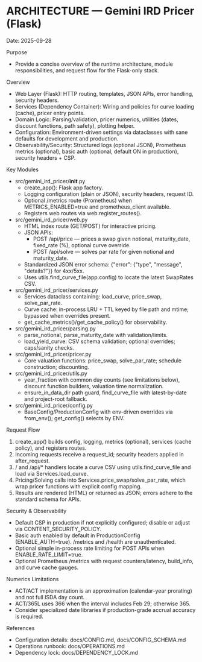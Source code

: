 # ARCHITECTURE — Gemini IRD Pricer (Flask)

Date: 2025-09-28

Purpose
- Provide a concise overview of the runtime architecture, module responsibilities, and request flow for the Flask-only stack.

Overview
- Web Layer (Flask): HTTP routing, templates, JSON APIs, error handling, security headers.
- Services (Dependency Container): Wiring and policies for curve loading (cache), pricer entry points.
- Domain Logic: Parsing/validation, pricer numerics, utilities (dates, discount functions, path safety), plotting helper.
- Configuration: Environment-driven settings via dataclasses with sane defaults for development and production.
- Observability/Security: Structured logs (optional JSON), Prometheus metrics (optional), basic auth (optional, default ON in production), security headers + CSP.

Key Modules
- src/gemini_ird_pricer/__init__.py
  - create_app(): Flask app factory.
  - Logging configuration (plain or JSON), security headers, request ID.
  - Optional /metrics route (Prometheus) when METRICS_ENABLED=true and prometheus_client available.
  - Registers web routes via web.register_routes().
- src/gemini_ird_pricer/web.py
  - HTML index route (GET/POST) for interactive pricing.
  - JSON APIs:
    - POST /api/price — prices a swap given notional, maturity_date, fixed_rate (%), optional curve override.
    - POST /api/solve — solves par rate for given notional and maturity_date.
  - Standardized JSON error schema: {"error": {"type", "message", "details?"}} for 4xx/5xx.
  - Uses utils.find_curve_file(app.config) to locate the latest SwapRates CSV.
- src/gemini_ird_pricer/services.py
  - Services dataclass containing: load_curve, price_swap, solve_par_rate.
  - Curve cache: in-process LRU + TTL keyed by file path and mtime; bypassed when overrides present.
  - get_cache_metrics()/get_cache_policy() for observability.
- src/gemini_ird_pricer/parsing.py
  - parse_notional, parse_maturity_date with validation/limits.
  - load_yield_curve: CSV schema validation; optional overrides; caps/sanity checks.
- src/gemini_ird_pricer/pricer.py
  - Core valuation functions: price_swap, solve_par_rate; schedule construction; discounting.
- src/gemini_ird_pricer/utils.py
  - year_fraction with common day counts (see limitations below), discount function builders, valuation time normalization.
  - ensure_in_data_dir path guard, find_curve_file with latest-by-date and project-root fallback.
- src/gemini_ird_pricer/config.py
  - BaseConfig/ProductionConfig with env-driven overrides via from_env(); get_config() selects by ENV.

Request Flow
1) create_app() builds config, logging, metrics (optional), services (cache policy), and registers routes.
2) Incoming requests receive a request_id; security headers applied in after_request.
3) / and /api/* handlers locate a curve CSV using utils.find_curve_file and load via Services.load_curve.
4) Pricing/Solving calls into Services.price_swap/solve_par_rate, which wrap pricer functions with explicit config mapping.
5) Results are rendered (HTML) or returned as JSON; errors adhere to the standard schema for APIs.

Security & Observability
- Default CSP in production if not explicitly configured; disable or adjust via CONTENT_SECURITY_POLICY.
- Basic auth enabled by default in ProductionConfig (ENABLE_AUTH=true). /metrics and /health are unauthenticated.
- Optional simple in-process rate limiting for POST APIs when ENABLE_RATE_LIMIT=true.
- Optional Prometheus /metrics with request counters/latency, build_info, and curve cache gauges.

Numerics Limitations
- ACT/ACT implementation is an approximation (calendar-year prorating) and not full ISDA day count.
- ACT/365L uses 366 when the interval includes Feb 29; otherwise 365.
- Consider specialized date libraries if production-grade accrual accuracy is required.

References
- Configuration details: docs/CONFIG.md, docs/CONFIG_SCHEMA.md
- Operations runbook: docs/OPERATIONS.md
- Dependency lock: docs/DEPENDENCY_LOCK.md
